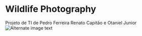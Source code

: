 # Wildlife Photography
Projeto de TI de Pedro Ferreira Renato Capitão e Otaniel Junior
![Alternate image text]([https://someurl/imagelocation/image.png](https://github.com/PedroFerreira6/meuProjeto/blob/main/imagens/frame_2.png)https://github.com/PedroFerreira6/meuProjeto/blob/main/imagens/frame_2.png)
